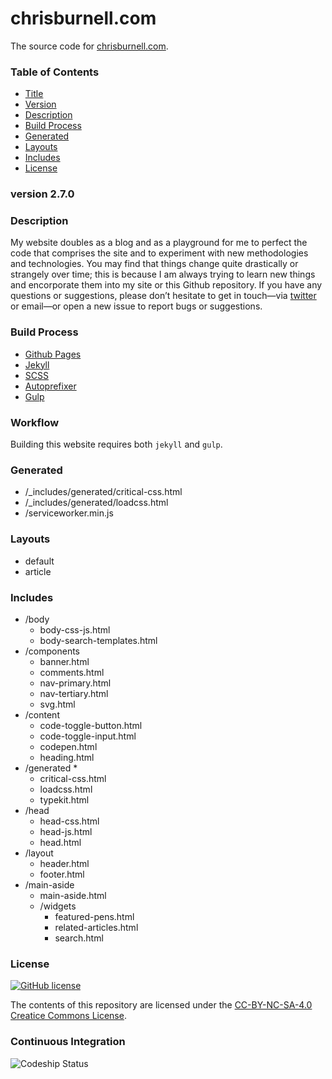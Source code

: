 # chrisburnell.com

The source code for [chrisburnell.com](https://chrisburnell.com/).


### Table of Contents

- [Title](#chrisburnellcom)
- [Version](#version-260)
- [Description](#description)
- [Build Process](#build-process)
- [Generated](#generated)
- [Layouts](#layouts)
- [Includes](#includes)
- [License](#license)


### version 2.7.0


### Description

My website doubles as a blog and as a playground for me to perfect the code that
comprises the site and to experiment with new methodologies and technologies.
You may find that things change quite drastically or strangely over time; this
is because I am always trying to learn new things and encorporate them into my
site or this Github repository. If you have any questions or suggestions, please
don’t hesitate to get in touch—via
[twitter](https://twitter.com/iamchrisburnell) or email—or open a new issue to
report bugs or suggestions.


### Build Process

- [Github Pages](http://pages.github.com)
- [Jekyll](http://jekyllrb.com)
- [SCSS](http://sass-lang.com)
- [Autoprefixer](https://github.com/ai/autoprefixer)
- [Gulp](http://gulpjs.com)


### Workflow

Building this website requires both `jekyll` and `gulp`.


### Generated

- /_includes/generated/critical-css.html
- /_includes/generated/loadcss.html
- /serviceworker.min.js

### Layouts

- default
- article

### Includes

- /body
  - body-css-js.html
  - body-search-templates.html
- /components
  - banner.html
  - comments.html
  - nav-primary.html
  - nav-tertiary.html
  - svg.html
- /content
  - code-toggle-button.html
  - code-toggle-input.html
  - codepen.html
  - heading.html
- /generated *
  - critical-css.html
  - loadcss.html
  - typekit.html
- /head
  - head-css.html
  - head-js.html
  - head.html
- /layout
  - header.html
  - footer.html
- /main-aside
  - main-aside.html
  - /widgets
    - featured-pens.html
    - related-articles.html
    - search.html


### License

[![GitHub license](https://img.shields.io/badge/license-CC_BY--NC--SA_4.0-blue.svg)](LICENSE)

The contents of this repository are licensed under the [CC-BY-NC-SA-4.0 Creatice Commons License](LICENSE).


### Continuous Integration

![Codeship Status](https://codeship.com/projects/118727/status?branch=master)

